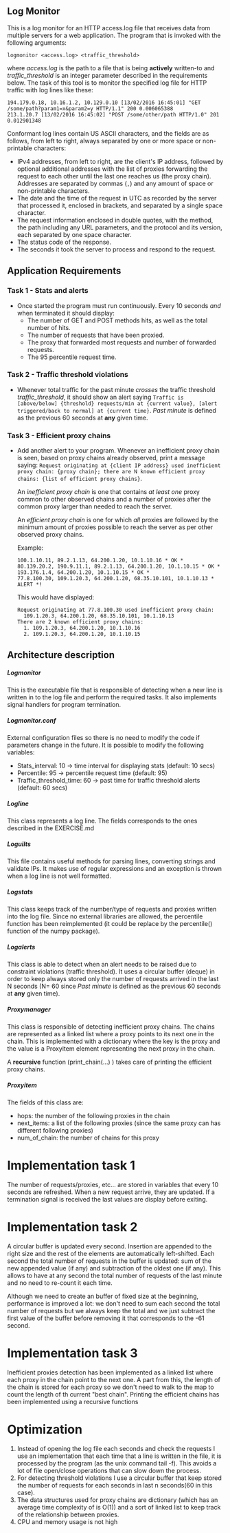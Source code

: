 ## Log Monitor
This is a  log monitor for an HTTP access.log file that receives data from multiple servers for a web application.  The program that is invoked with the following arguments:

```
logmonitor <access.log> <traffic_threshold>
```

where *access.log* is the path to a file that is being **actively** written-to and *traffic_threshold* is an integer parameter described in the requirements below. The task of this tool is to monitor the specified log file for HTTP traffic with log lines like these:

```
194.179.0.18, 10.16.1.2, 10.129.0.10 [13/02/2016 16:45:01] "GET /some/path?param1=x&param2=y HTTP/1.1" 200 0.006065388
213.1.20.7 [13/02/2016 16:45:02] "POST /some/other/path HTTP/1.0" 201 0.012901348
```

Conformant log lines contain US ASCII characters, and the fields are as follows, from left to right, always separated by one or more space or non-printable characters:
  * IPv4 addresses, from left to right, are the client's IP address, followed
    by optional additional addresses with the list of proxies forwarding the
    request to each other until the last one reaches us (the proxy chain).
    Addresses are separated by commas (`,`) and any amount of space or
    non-printable characters.
  * The date and the time of the request in UTC as recorded by the server that
    processed it, enclosed in brackets, and separated by a single space
    character.
  * The request information enclosed in double quotes, with the method, the
    path including any URL parameters, and the protocol and its version, each
    separated by one space character.
  * The status code of the response.
  * The seconds it took the server to process and respond to the request.

## Application Requirements

### Task 1 - Stats and alerts
* Once started the program must run continuously. Every 10 seconds *and* when
  terminated it should display:
  * The number of GET and POST methods hits, as well as the total number of hits.
  * The number of requests that have been proxied.
  * The proxy that forwarded most requests and number of forwarded requests.
  * The 95 percentile request time.

### Task 2 - Traffic threshold violations
* Whenever total traffic for the past minute *crosses* the traffic threshold
  *traffic_threshold*, it should show an alert saying `Traffic is [above/below]
  {threshold} requests/min at {current value}, [alert triggered/back to normal]
  at {current time}`. *Past minute* is defined as the previous 60 seconds at **any**
  given time.

### Task 3 - Efficient proxy chains
  * Add another alert to your program. Whenever an inefficient proxy chain is
    seen, based on proxy chains already observed, print a message saying:
    `Request originating at {client IP address} used inefficient proxy chain:
     {proxy chain}; there are N known efficient proxy chains: {list of
    efficient proxy chains}`.

    An *inefficient proxy chain* is one that contains *at least one* proxy common
    to other observed chains and a number of proxies after the common proxy
    larger than needed to reach the server.

    An *efficient proxy chain* is one for which *all* proxies are followed by the
    minimum amount of proxies possible to reach the server as per other observed
    proxy chains.

    Example:

    ```
    100.1.10.11, 89.2.1.13, 64.200.1.20, 10.1.10.16 * OK *
    80.139.20.2, 190.9.11.1, 89.2.1.13, 64.200.1.20, 10.1.10.15 * OK *
    193.176.1.4, 64.200.1.20, 10.1.10.15 * OK *
    77.8.100.30, 109.1.20.3, 64.200.1.20, 68.35.10.101, 10.1.10.13 * ALERT *!
    ```

    This would have displayed:

    ```
    Request originating at 77.8.100.30 used inefficient proxy chain:
      109.1.20.3, 64.200.1.20, 68.35.10.101, 10.1.10.13
    There are 2 known efficient proxy chains:
      1. 109.1.20.3, 64.200.1.20, 10.1.10.16
      2. 109.1.20.3, 64.200.1.20, 10.1.10.15
    ```

## Architecture description

##### Logmonitor

This is the executable file that is responsible of detecting when a new line is written in to the log file and perform the required tasks. It also implements signal handlers for program termination.

##### Logmonitor.conf
External configuration files so there is no need to modify the code if parameters change in the future. It is possible to modify the following variables:
- Stats_interval: 10 -> time interval for displaying stats (default: 10 secs)
- Percentile: 95 -> percentile request time (default: 95)
- Traffic_threshold_time: 60 -> past time for traffic threshold alerts (default: 60 secs)

##### Logline

This class represents a log line. The fields corresponds to the ones described in the EXERCISE.md

##### Loguilts

This file contains useful methods for parsing lines, converting strings and validate IPs. It makes use of regular expressions and an exception is thrown when a log line is not well formatted.

##### Logstats
This class keeps track of the number/type of requests and proxies written into the log file.
Since no external libraries are allowed, the percentile function has been reimplemented (it could be replace by the percentile() function of the numpy package).

##### Logalerts

This class is able to detect when an alert needs to be raised due to constraint violations (traffic threshold). It uses a circular buffer (deque) in order to keep always stored only the number of requests arrived in the last N  seconds (N= 60 since *Past minute* is defined as the previous 60 seconds at **any** given time).

##### Proxymanager
This class is responsible of detecting inefficient proxy chains.
The chains are represented as a linked list where a proxy points to its next one in the chain. This is implemented with a dictionary where the key is the proxy and the value is a Proxyitem element representing the next proxy in the chain.

A **recursive** function (print_chain(…) ) takes care of printing the efficient proxy chains.

##### Proxyitem
The fields of this class are:
- hops: the number of the following proxies in the chain
- next_items: a list of the following proxies (since the same proxy can has different following proxies)
- num_of_chain: the number of chains for this proxy


# Implementation task 1
The number of requests/proxies, etc... are stored in variables that every 10 seconds are refreshed.
When a new request arrive, they are updated.
If a termination signal is received the last values are display before exiting.

# Implementation task 2
A circular buffer is updated every second.
Insertion are appended to the right size and the rest of the elements are automatically left-shifted.
Each second the total number of requests in the buffer is updated: sum of the new appended value (if any) and subtraction of the oldest one (if any).
This allows to have at any second the total number of requests of the last minute and no need to re-count it each time.

Although we need to create an buffer of fixed size at the beginning, performance is improved a lot: we don't need to sum each second the total number of requests but we always keep the total and we just subtract the first value of the buffer before removing it that corresponds to the -61 second.

# Implementation task 3
Inefficient proxies detection has been implemented as a linked list where each proxy in the chain point to the next one. A part from this, the length of the chain is stored for each proxy so we don't need to walk to the map to count the length of th current "best chain".
Printing the efficient chains has been implemented using a recursive functions

# Optimization
1. Instead of opening the log file each seconds and check the requests I use an implementation that each time that a line is written in the file, it is processed by the program (as the unix command tail -f).
This avoids a lot of file open/close operations that can slow down the process.
2. For detecting threshold violations I use a circular buffer that keep stored the number of requests for each seconds in last n seconds(60 in this case).
3. The data structures used for proxy chains are dictionary (which has an average time complexity of is O(1)) and a sort of linked list to keep track of the relationship between proxies.
4. CPU and memory usage is not high
